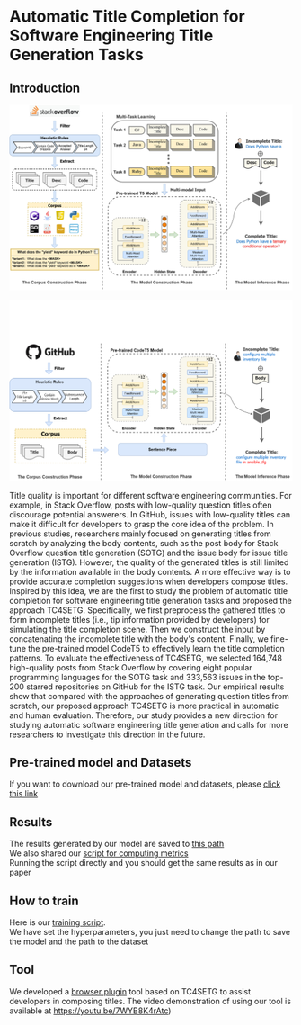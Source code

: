 # Automatic Title Completion for Software Engineering Title Generation Tasks

## Introduction
![model](.\figs\model.jpg)

![model2](.\figs\model2.png)



Title quality is important for different software engineering communities. For example, in Stack Overflow, posts with low-quality question titles often discourage potential answerers. In GitHub, issues with low-quality titles can make it difficult for developers to grasp the core idea of the problem. In previous studies, researchers mainly focused on generating titles from scratch by analyzing the body contents, such as the post body for Stack Overflow question title generation (SOTG) and the issue body for issue title generation (ISTG). However, the quality of the generated titles is still limited by the information available in the body contents.  A more effective way is to provide accurate completion suggestions when developers compose titles. Inspired by this idea, we are the first to study the problem of automatic title completion for software engineering title generation tasks and proposed the approach TC4SETG. Specifically,  we first preprocess the gathered titles to form incomplete titles (i.e., tip information provided by developers) for simulating the title completion scene. Then we construct the input by concatenating the incomplete title with the body's content. Finally, we fine-tune the pre-trained model CodeT5 to effectively learn the title completion patterns. To evaluate the effectiveness of TC4SETG, we selected 164,748 high-quality posts from Stack Overflow by covering eight popular programming languages for the SOTG task  and 333,563 issues in the top-200 starred repositories on GitHub for the ISTG task. Our empirical results show that compared with the approaches of generating question titles from scratch, our proposed approach TC4SETG is more practical in automatic and human evaluation. Therefore, our study provides a new direction for studying automatic software engineering title generation and calls for more researchers to investigate this direction in the future.

## Pre-trained model and Datasets
If you want to download our pre-trained model and datasets, please [click this link](https://drive.google.com/drive/folders/1uH256MHVWFl4Q8jJgeJjaZarnb7I1kSP?usp=sharing)



## Results
The results generated by our model are saved to [this path](./results_and_metrics)<br>
We also shared our [script for computing metrics](./results_and_metrics/compute_metrics.py)<br>
Running the script directly and you should get the same results as in our paper



## How to train
Here is our [training script](./code/run.py).<br>
We have set the hyperparameters, you just need to change the path to save the model and the path to the dataset



## Tool

We developed a [browser plugin](./Plugin) tool based on TC4SETG to assist developers in composing titles. The video demonstration of using our tool is available at https://youtu.be/7WYB8K4rAtc)
